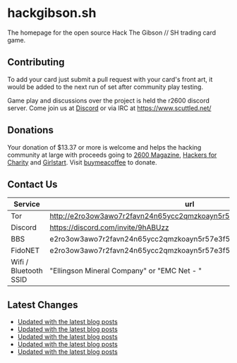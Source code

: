 # hackgibson.sh
The homepage for the open source Hack The Gibson // SH trading card game.


## Contributing

To add your card just submit a pull request with your card's front art, it would be added to the next run of set after community play testing.

Game play and discussions over the project is held the r2600 discord server. Come join us at [Discord](https://discord.com/invite/9hABUzz) or via IRC at https://www.scuttled.net/


## Donations

Your donation of $13.37 or more is welcome and helps the hacking community at large with proceeds going to [2600 Magazine](https://2600.com/), [Hackers for Charity](https://hackersforcharity.org) and [Girlstart](https://girlstart.org).  Visit [buymeacoffee](https://www.buymeacoffee.com/hackgibson.sh) to donate.


## Contact Us

Service | url
-|-
Tor | http://e2ro3ow3awo7r2favn24n65ycc2qmzkoayn5r57e3f56nvjwdcgg32ad.onion
Discord | https://discord.com/invite/9hABUzz
BBS | e2ro3ow3awo7r2favn24n65ycc2qmzkoayn5r57e3f56nvjwdcgg32ad.onion:23
FidoNET | e2ro3ow3awo7r2favn24n65ycc2qmzkoayn5r57e3f56nvjwdcgg32ad.onion:24554
Wifi / Bluetooth SSID | "Ellingson Mineral Company" or "EMC Net - <fidonet address>"

## Latest Changes
<!-- BLOG-POST-LIST:START -->
- [Updated with the latest blog posts](https://github.com/DFW2600/hackgibson.sh/commit/5495774fd41865882186e448a6387b51a651664e)
- [Updated with the latest blog posts](https://github.com/DFW2600/hackgibson.sh/commit/eebe467cdbc21a740b083b09bc9cf0b281a7ca3b)
- [Updated with the latest blog posts](https://github.com/DFW2600/hackgibson.sh/commit/46f93b4dce192db46f47becdff64a9c1d3f18890)
- [Updated with the latest blog posts](https://github.com/DFW2600/hackgibson.sh/commit/0e9c47f6b66a59cbbebfabf7900ca8d80a5403a5)
- [Updated with the latest blog posts](https://github.com/DFW2600/hackgibson.sh/commit/eedbc36406cdf0d8a9217b9b78475f943ab0a756)
<!-- BLOG-POST-LIST:END -->
